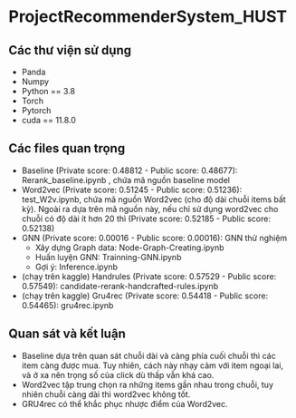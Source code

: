 # ProjectRecommenderSystem_HUST
## Các thư viện sử dụng
- Panda
- Numpy
- Python == 3.8
- Torch
- Pytorch
- cuda == 11.8.0
## Các files quan trọng
- Baseline (Private score: 0.48812 - Public score: 0.48677): Rerank_baseline.ipynb , chứa mã nguồn baseline model
- Word2vec (Private score: 0.51245 - Public score: 0.51236): test_W2v.ipynb, chứa mã nguồn Word2vec (cho độ dài chuỗi items bất kỳ). Ngoài ra dựa trên mã nguồn này, nếu chỉ sử dụng word2vec cho chuỗi có độ dài ít hơn 20 thì (Private score: 0.52185 - Public score: 0.52138)
- GNN (Private score: 0.00016 - Public score: 0.00016): GNN thử nghiệm
  - Xây dựng Graph data: Node-Graph-Creating.ipynb
  - Huấn luyện GNN: Trainning-GNN.ipynb
  - Gợi ý: Inference.ipynb
- (chạy trên kaggle) Handrules (Private score: 0.57529 - Public score: 0.57549): candidate-rerank-handcrafted-rules.ipynb 
- (chạy trên kaggle) Gru4rec (Private score: 0.54418 - Public score: 0.54465): gru4rec.ipynb 
  
## Quan sát và kết luận
- Baseline dựa trên quan sát chuỗi dài và càng phía cuối chuỗi thì các item càng được mua. Tuy nhiên, cách này nhạy cảm với item ngoại lai, và ở xa nên trọng số của click dù thấp vẫn khá cao.
- Word2vec tập trung chọn ra những items gần nhau trong chuỗi, tuy nhiên chuỗi càng dài thì word2vec không tốt.
- GRU4rec có thể khắc phục nhược điểm của Word2vec.
  

